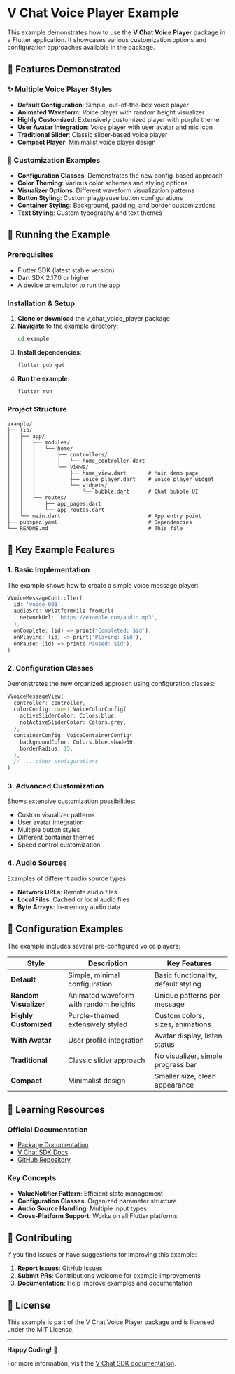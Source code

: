 # V Chat Voice Player Example

This example demonstrates how to use the **V Chat Voice Player** package in a Flutter application. It showcases various customization options and configuration approaches available in the package.

## 🚀 Features Demonstrated

### ✨ Multiple Voice Player Styles

- **Default Configuration**: Simple, out-of-the-box voice player
- **Animated Waveform**: Voice player with random height visualizer
- **Highly Customized**: Extensively customized player with purple theme
- **User Avatar Integration**: Voice player with user avatar and mic icon
- **Traditional Slider**: Classic slider-based voice player
- **Compact Player**: Minimalist voice player design

### 🎨 Customization Examples

- **Configuration Classes**: Demonstrates the new config-based approach
- **Color Theming**: Various color schemes and styling options
- **Visualizer Options**: Different waveform visualization patterns
- **Button Styling**: Custom play/pause button configurations
- **Container Styling**: Background, padding, and border customizations
- **Text Styling**: Custom typography and text themes

## 📱 Running the Example

### Prerequisites

- Flutter SDK (latest stable version)
- Dart SDK 2.17.0 or higher
- A device or emulator to run the app

### Installation & Setup

1. **Clone or download** the v_chat_voice_player package
2. **Navigate** to the example directory:
   ```bash
   cd example
   ```
3. **Install dependencies**:
   ```bash
   flutter pub get
   ```
4. **Run the example**:
   ```bash
   flutter run
   ```

### Project Structure

```
example/
├── lib/
│   ├── app/
│   │   ├── modules/
│   │   │   └── home/
│   │   │       ├── controllers/
│   │   │       │   └── home_controller.dart
│   │   │       └── views/
│   │   │           ├── home_view.dart       # Main demo page
│   │   │           ├── voice_player.dart    # Voice player widget
│   │   │           └── widgets/
│   │   │               └── bubble.dart      # Chat bubble UI
│   │   └── routes/
│   │       ├── app_pages.dart
│   │       └── app_routes.dart
│   └── main.dart                            # App entry point
├── pubspec.yaml                             # Dependencies
└── README.md                                # This file
```

## 🎯 Key Example Features

### 1. Basic Implementation

The example shows how to create a simple voice message player:

```dart
VVoiceMessageController(
  id: 'voice_001',
  audioSrc: VPlatformFile.fromUrl(
    networkUrl: 'https://example.com/audio.mp3',
  ),
  onComplete: (id) => print('Completed: $id'),
  onPlaying: (id) => print('Playing: $id'),
  onPause: (id) => print('Paused: $id'),
)
```

### 2. Configuration Classes

Demonstrates the new organized approach using configuration classes:

```dart
VVoiceMessageView(
  controller: controller,
  colorConfig: const VoiceColorConfig(
    activeSliderColor: Colors.blue,
    notActiveSliderColor: Colors.grey,
  ),
  containerConfig: VoiceContainerConfig(
    backgroundColor: Colors.blue.shade50,
    borderRadius: 15,
  ),
  // ... other configurations
)
```

### 3. Advanced Customization

Shows extensive customization possibilities:

- Custom visualizer patterns
- User avatar integration
- Multiple button styles
- Different container themes
- Speed control customization

### 4. Audio Sources

Examples of different audio source types:

- **Network URLs**: Remote audio files
- **Local Files**: Cached or local audio files
- **Byte Arrays**: In-memory audio data

## 🔧 Configuration Examples

The example includes several pre-configured voice players:

| Style                 | Description                           | Key Features                         |
| --------------------- | ------------------------------------- | ------------------------------------ |
| **Default**           | Simple, minimal configuration         | Basic functionality, default styling |
| **Random Visualizer** | Animated waveform with random heights | Unique patterns per message          |
| **Highly Customized** | Purple-themed, extensively styled     | Custom colors, sizes, animations     |
| **With Avatar**       | User profile integration              | Avatar display, listen status        |
| **Traditional**       | Classic slider approach               | No visualizer, simple progress bar   |
| **Compact**           | Minimalist design                     | Smaller size, clean appearance       |

## 📖 Learning Resources

### Official Documentation

- [Package Documentation](https://pub.dev/packages/v_chat_voice_player)
- [V Chat SDK Docs](https://v-chat-sdk.github.io/vchat-v2-docs/docs/intro)
- [GitHub Repository](https://github.com/v-chat-sdk/v_chat_voice_player)

### Key Concepts

- **ValueNotifier Pattern**: Efficient state management
- **Configuration Classes**: Organized parameter structure
- **Audio Source Handling**: Multiple input types
- **Cross-Platform Support**: Works on all Flutter platforms

## 🤝 Contributing

If you find issues or have suggestions for improving this example:

1. **Report Issues**: [GitHub Issues](https://github.com/v-chat-sdk/v_chat_voice_player/issues)
2. **Submit PRs**: Contributions welcome for example improvements
3. **Documentation**: Help improve examples and documentation

## 📄 License

This example is part of the V Chat Voice Player package and is licensed under the MIT License.

---

**Happy Coding!** 🎉

For more information, visit the [V Chat SDK documentation](https://v-chat-sdk.github.io/vchat-v2-docs/docs/intro).
